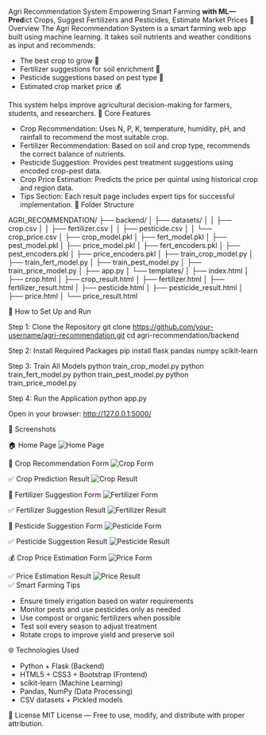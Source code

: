 Agri Recommendation System
Empowering Smart Farming **with ML— Pred**ict Crops, Suggest Fertilizers and Pesticides, Estimate Market Prices
📌 Overview
The Agri Recommendation System is a smart farming web app built using machine learning. It takes soil nutrients and weather conditions as input and recommends:

- The best crop to grow 🌱
- Fertilizer suggestions for soil enrichment 💊
- Pesticide suggestions based on pest type 🐛
- Estimated crop market price 💰

This system helps improve agricultural decision-making for farmers, students, and researchers.
🧠 Core Features
- Crop Recommendation: Uses N, P, K, temperature, humidity, pH, and rainfall to recommend the most suitable crop.
- Fertilizer Recommendation: Based on soil and crop type, recommends the correct balance of nutrients.
- Pesticide Suggestion: Provides pest treatment suggestions using encoded crop-pest data.
- Crop Price Estimation: Predicts the price per quintal using historical crop and region data.
- Tips Section: Each result page includes expert tips for successful implementation.
📁 Folder Structure

AGRI_RECOMMENDATION/
├── backend/
│   ├── datasets/
│   │   ├── crop.csv
│   │   ├── fertilizer.csv
│   │   ├── pesticide.csv
│   │   └── crop_price.csv
│   ├── crop_model.pkl
│   ├── fert_model.pkl
│   ├── pest_model.pkl
│   ├── price_model.pkl
│   ├── fert_encoders.pkl
│   ├── pest_encoders.pkl
│   ├── price_encoders.pkl
│   ├── train_crop_model.py
│   ├── train_fert_model.py
│   ├── train_pest_model.py
│   ├── train_price_model.py
│   ├── app.py
│   └── templates/
│       ├── index.html
│       ├── crop.html
│       ├── crop_result.html
│       ├── fertilizer.html
│       ├── fertilizer_result.html
│       ├── pesticide.html
│       ├── pesticide_result.html
│       ├── price.html
│       └── price_result.html

🔧 How to Set Up and Run

Step 1: Clone the Repository
    git clone https://github.com/your-username/agri-recommendation.git
    cd agri-recommendation/backend

Step 2: Install Required Packages
    pip install flask pandas numpy scikit-learn

Step 3: Train All Models
    python train_crop_model.py
    python train_fert_model.py
    python train_pest_model.py
    python train_price_model.py

Step 4: Run the Application
    python app.py

Open in your browser:
    http://127.0.0.1:5000/

 📸 Screenshots

🏠 Home Page
![Home Page](https://github.com/sinchana1408/Agriculture_project/blob/f1f14645414e64852a0d7d180e940aa926f02468/Screenshot%202025-07-07%20184022.png )


🌱 Crop Recommendation Form
![Crop Form](https://github.com/sinchana1408/Agriculture_project/blob/f1f14645414e64852a0d7d180e940aa926f02468/Screenshot%202025-07-07%20183203.png)

✅ Crop Prediction Result
![Crop Result](https://github.com/sinchana1408/Agriculture_project/blob/f1f14645414e64852a0d7d180e940aa926f02468/Screenshot%202025-07-07%20183225.png)

💊 Fertilizer Suggestion Form
![Fertilizer Form](https://github.com/sinchana1408/Agriculture_project/blob/f1f14645414e64852a0d7d180e940aa926f02468/Screenshot%202025-07-07%20183445.png)

✅ Fertilizer Suggestion Result
![Fertilizer Result](https://github.com/sinchana1408/Agriculture_project/blob/f1f14645414e64852a0d7d180e940aa926f02468/Screenshot%202025-07-07%20183500.png)

🐛 Pesticide Suggestion Form
![Pesticide Form](https://github.com/sinchana1408/Agriculture_project/blob/f1f14645414e64852a0d7d180e940aa926f02468/Screenshot%202025-07-07%20183810.png)

✅ Pesticide Suggestion Result
![Pesticide Result](https://github.com/sinchana1408/Agriculture_project/blob/f1f14645414e64852a0d7d180e940aa926f02468/Screenshot%202025-07-07%20183734.png)

💰 Crop Price Estimation Form
![Price Form](https://github.com/sinchana1408/Agriculture_project/blob/f1f14645414e64852a0d7d180e940aa926f02468/Screenshot%202025-07-07%20183913.png)

✅ Price Estimation Result
![Price Result](https://github.com/sinchana1408/Agriculture_project/blob/f1f14645414e64852a0d7d180e940aa926f02468/Screenshot%202025-07-07%20183845.png)                                                                                                                                                                                  
✅ Smart Farming Tips

- Ensure timely irrigation based on water requirements
- Monitor pests and use pesticides only as needed
- Use compost or organic fertilizers when possible
- Test soil every season to adjust treatment
- Rotate crops to improve yield and preserve soil

🌐 Technologies Used

- Python + Flask (Backend)
- HTML5 + CSS3 + Bootstrap (Frontend)
- scikit-learn (Machine Learning)
- Pandas, NumPy (Data Processing)
- CSV datasets + Pickled models


📃 License
MIT License — Free to use, modify, and distribute with proper attribution.
